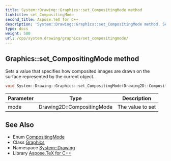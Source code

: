 ```yaml
---
title: System::Drawing::Graphics::set_CompositingMode method
linktitle: set_CompositingMode
second_title: Aspose.TeX for C++
description: 'System::Drawing::Graphics::set_CompositingMode method. Sets a value that specifies how composited images are drawn on the surface represented by the current object in C++.'
type: docs
weight: 500
url: /cpp/system.drawing/graphics/set_compositingmode/
---
```

## Graphics::set_CompositingMode method


Sets a value that specifies how composited images are drawn on the surface represented by the current object.

```cpp
void System::Drawing::Graphics::set_CompositingMode(Drawing2D::CompositingMode mode)
```


| Parameter | Type | Description |
| --- | --- | --- |
| mode | Drawing2D::CompositingMode | The value to set |

## See Also

* Enum [CompositingMode](../../../system.drawing.drawing2d/compositingmode/)
* Class [Graphics](../)
* Namespace [System::Drawing](../../)
* Library [Aspose.TeX for C++](../../../)
